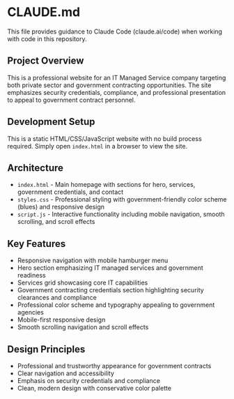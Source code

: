 # CLAUDE.md

This file provides guidance to Claude Code (claude.ai/code) when working with code in this repository.

## Project Overview

This is a professional website for an IT Managed Service company targeting both private sector and government contracting opportunities. The site emphasizes security credentials, compliance, and professional presentation to appeal to government contract personnel.

## Development Setup

This is a static HTML/CSS/JavaScript website with no build process required. Simply open `index.html` in a browser to view the site.

## Architecture

- `index.html` - Main homepage with sections for hero, services, government credentials, and contact
- `styles.css` - Professional styling with government-friendly color scheme (blues) and responsive design
- `script.js` - Interactive functionality including mobile navigation, smooth scrolling, and scroll effects

## Key Features

- Responsive navigation with mobile hamburger menu
- Hero section emphasizing IT managed services and government readiness
- Services grid showcasing core IT capabilities
- Government contracting credentials section highlighting security clearances and compliance
- Professional color scheme and typography appealing to government agencies
- Mobile-first responsive design
- Smooth scrolling navigation and scroll effects

## Design Principles

- Professional and trustworthy appearance for government contracts
- Clear navigation and accessibility
- Emphasis on security credentials and compliance
- Clean, modern design with conservative color palette